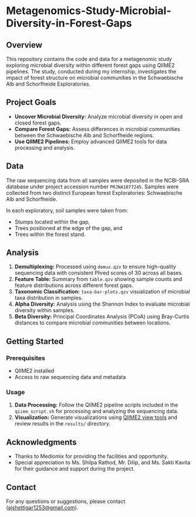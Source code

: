 # Metagenomics-Study-Microbial-Diversity-in-Forest-Gaps

## Overview

This repository contains the code and data for a metagenomic study exploring microbial diversity within different forest gaps using QIIME2 pipelines. The study, conducted during my internship, investigates the impact of forest structure on microbial communities in the Schwaebische Alb and Schorfheide Exploratories.

## Project Goals

- **Uncover Microbial Diversity:** Analyze microbial diversity in open and closed forest gaps.
- **Compare Forest Gaps:** Assess differences in microbial communities between the Schwaebische Alb and Schorfheide regions.
- **Use QIIME2 Pipelines:** Employ advanced QIIME2 tools for data processing and analysis.

## Data

The raw sequencing data from all samples were deposited in the NCBI-SRA database under project accession number `PRJNA1077245`. Samples were collected from two distinct European forest Exploratories: Schwaebische Alb and Schorfheide. 

In each exploratory, soil samples were taken from:
- Stumps located within the gap,
- Trees positioned at the edge of the gap, and
- Trees within the forest stand.

## Analysis

1. **Demultiplexing:** Processed using `demux.qzv` to ensure high-quality sequencing data with consistent Phred scores of 30 across all bases.
2. **Feature Table:** Summary from `table.qzv` showing sample counts and feature distributions across different forest gaps.
3. **Taxonomic Classification:** `taxa-bar-plots.qzv` visualization of microbial taxa distribution in samples.
4. **Alpha Diversity:** Analysis using the Shannon Index to evaluate microbial diversity within samples.
5. **Beta Diversity:** Principal Coordinates Analysis (PCoA) using Bray-Curtis distances to compare microbial communities between locations.

## Getting Started

### Prerequisites

- QIIME2 installed
- Access to raw sequencing data and metadata

### Usage

1. **Data Processing:** Follow the QIIME2 pipeline scripts included in the `qiime_script.sh` for processing and analyzing the sequencing data.
2. **Visualization:** Generate visualizations using [QIIME2 view tools](https://view.qiime2.org/) and review results in the `results/` directory.

## Acknowledgments

- Thanks to Mediomix for providing the facilities and opportunity.
- Special appreciation to Ms. Shilpa Rathod, Mr. Dilip, and Ms. Sakti Kavita for their guidance and support during the project.

## Contact

For any questions or suggestions, please contact (ajshettigar1253@gmail.com).
